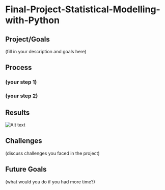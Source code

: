 # Final-Project-Statistical-Modelling-with-Python

## Project/Goals
(fill in your description and goals here)

## Process
### (your step 1)
### (your step 2)

## Results
![Alt text]([[url](https://xiuxiupro-material-center.meitudata.com/poster/8c98b88845630b4afc694e90ca81daa2.png)](https://616pic.com/image/nuli.html))
## Challenges 
(discuss challenges you faced in the project)

## Future Goals
(what would you do if you had more time?)
